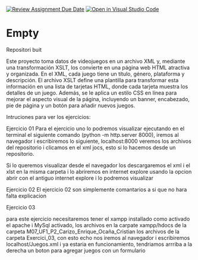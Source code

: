 [![Review Assignment Due Date](https://classroom.github.com/assets/deadline-readme-button-22041afd0340ce965d47ae6ef1cefeee28c7c493a6346c4f15d667ab976d596c.svg)](https://classroom.github.com/a/G9fQk55K)
[![Open in Visual Studio Code](https://classroom.github.com/assets/open-in-vscode-2e0aaae1b6195c2367325f4f02e2d04e9abb55f0b24a779b69b11b9e10269abc.svg)](https://classroom.github.com/online_ide?assignment_repo_id=16836873&assignment_repo_type=AssignmentRepo)
# Empty
Repositori buit



Este proyecto toma datos de videojuegos en un archivo XML y, mediante una transformación XSLT, los convierte en una página web HTML atractiva y organizada. En el XML, cada juego tiene un título, género, plataforma y descripción. El archivo XSLT define una plantilla para transformar esta información en una lista de tarjetas HTML, donde cada tarjeta muestra los detalles de un juego. Además, se le aplica un estilo CSS en línea para mejorar el aspecto visual de la página, incluyendo un banner, encabezado, pie de página y un botón para añadir nuevos juegos.

Intruciones para ver los ejercicios:

Ejercicio 01
Para el ejercicio uno lo podremos visualizar ejecutando en el terminal el siguiente comando (python -m http.server 8000), iremos al navegador i escribiremos lo siguiente,
localhost:8000 veremos los archivos del repositorio i clicamos en el xml jocs, esto si lo hacemos desde un repositorio.

Si lo queremos visualizar desde el navegador los descargaremos el xml i el xlst en la misma carpeta i lo abriremos en internet explore usando la opcion abrir con el antiguo
internet explore i lo podremos visualizar

Ejercicio 02 
El ejercicio 02 son simplemente comantarios a si que no hara falta explicacion

Ejercicio 03

para este ejercicio necesitaremos tener el xampp installado como activado el apache i MySql activado, los archivos en la carpate xampp/hdocs de la carpeta M07_UF1_P2_Carizo_Enrique_Ocaña_Cristian los archivos de la carpeta Exercici_03, con esto echo nos iremos al navegador i escribiremos localhost/Juegos.xml i ya estaria en funcionamiento, tendriamos arrriba a la derecha un boton para agregar juegos con un formulario